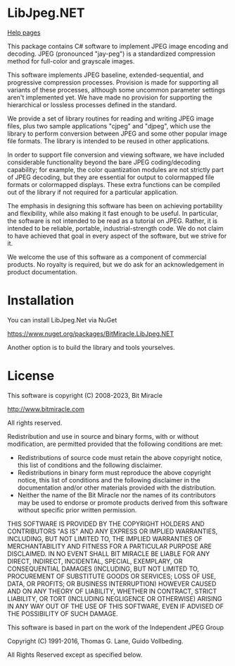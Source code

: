 LibJpeg.NET
===========

[Help pages](https://bitmiracle.github.io/libjpeg.net/help/)

This package contains C# software to implement JPEG image encoding and decoding. JPEG (pronounced "jay-peg") is a standardized compression method for full-color
and grayscale images.

This software implements JPEG baseline, extended-sequential, and progressive compression processes.  Provision is made for supporting all variants of these processes, although some uncommon parameter settings aren't implemented yet. We have made no provision for supporting the hierarchical or lossless processes defined in the standard.

We provide a set of library routines for reading and writing JPEG image files, plus two sample applications "cjpeg" and "djpeg", which use the library to perform conversion between JPEG and some other popular image file formats. The library is intended to be reused in other applications.

In order to support file conversion and viewing software, we have included considerable functionality beyond the bare JPEG coding/decoding capability; for example, the color quantization modules are not strictly part of JPEG decoding, but they are essential for output to colormapped file formats or colormapped displays. These extra functions can be compiled out of the library if not required for a particular application.

The emphasis in designing this software has been on achieving portability and flexibility, while also making it fast enough to be useful. In particular, the software is not intended to be read as a tutorial on JPEG. Rather, it is intended to be reliable, portable, industrial-strength code.  We do not claim to have achieved that goal in every aspect of the software, but we strive for it.

We welcome the use of this software as a component of commercial products. No royalty is required, but we do ask for an acknowledgement in product documentation.

Installation
============

You can install LibJpeg.Net via NuGet

https://www.nuget.org/packages/BitMiracle.LibJpeg.NET

Another option is to build the library and tools yourselves.


License
=======

This software is copyright (C) 2008-2023, Bit Miracle

http://www.bitmiracle.com

All rights reserved.

Redistribution and use in source and binary forms, with or without modification, are permitted provided that the following conditions are met: 
* Redistributions of source code must retain the above copyright notice, this list of conditions and the following disclaimer. 
* Redistributions in binary form must reproduce the above copyright notice, this list of conditions and the following disclaimer in the documentation and/or other materials provided with the distribution. 
* Neither the name of the Bit Miracle nor the names of its contributors may be used to endorse or promote products derived from this software without specific prior written permission. 
 
THIS SOFTWARE IS PROVIDED BY THE COPYRIGHT HOLDERS AND CONTRIBUTORS "AS IS" AND ANY EXPRESS OR IMPLIED WARRANTIES, INCLUDING, BUT NOT LIMITED TO, THE IMPLIED WARRANTIES OF MERCHANTABILITY AND FITNESS FOR A PARTICULAR PURPOSE ARE DISCLAIMED. IN NO EVENT SHALL BIT MIRACLE BE LIABLE FOR ANY DIRECT, INDIRECT, INCIDENTAL, SPECIAL, EXEMPLARY, OR CONSEQUENTIAL DAMAGES (INCLUDING, BUT NOT LIMITED TO, PROCUREMENT OF SUBSTITUTE GOODS OR SERVICES; LOSS OF USE, DATA, OR PROFITS; OR BUSINESS INTERRUPTION) HOWEVER CAUSED AND ON ANY THEORY OF LIABILITY, WHETHER IN CONTRACT, STRICT LIABILITY, OR TORT (INCLUDING NEGLIGENCE OR OTHERWISE) ARISING IN ANY WAY OUT OF THE USE OF THIS SOFTWARE, EVEN IF ADVISED OF THE POSSIBILITY OF SUCH DAMAGE. 

This software is based in part on the work of the Independent JPEG Group

Copyright (C) 1991-2016, Thomas G. Lane, Guido Vollbeding.

All Rights Reserved except as specified below.

